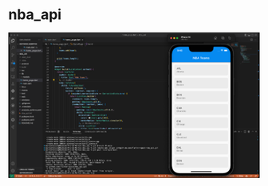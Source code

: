 # nba_api

![Alt text](https://github.com/falconsoft3d/images/blob/main/nba.png?raw=true "Marlon Odoo")

